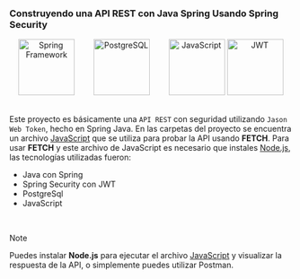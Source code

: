 ### Construyendo una API REST con Java Spring Usando Spring Security




<div style="text-align:center">
    <img src="https://upload.wikimedia.org/wikipedia/commons/4/44/Spring_Framework_Logo_2018.svg" alt="Spring Framework" width="100" height="100" style="margin-right: 30px">
    <img src="https://upload.wikimedia.org/wikipedia/commons/2/29/Postgresql_elephant.svg" alt="PostgreSQL" width="100" height="100" style="margin-right: 30px">
    <img src="https://user-images.githubusercontent.com/74254687/236692714-d73a9823-a6c2-44df-aa4d-8910ea5be2aa.png" alt="JavaScript" width="100" height="100">
 <img src="https://seeklogo.com/images/J/jwt-io-json-web-token-logo-40E02494CD-seeklogo.com.png" alt="JWT" width="100" height="100">
</div>



<br/>


Este proyecto es básicamente una `API REST` con seguridad utilizando `Jason Web Token`, hecho en Spring Java. En las carpetas del proyecto se encuentra un archivo [JavaScript](https://github.com/Mr-Machine98/JWT-SPRING-JAVA-API-REST/blob/main/src/main/resources/templates/js/TestJsApiRest.js) que se utiliza para probar la API usando **FETCH**. Para usar **FETCH** y este archivo de JavaScript es necesario que instales [Node.js](https://nodejs.org/es), las tecnologías utilizadas fueron:



- Java con Spring
- Spring Security con JWT
- PostgreSql
- JavaScript




<br/>



> [!NOTE]
>
>Puedes instalar **Node.js** para ejecutar el archivo [JavaScript](https://github.com/Mr-Machine98/JWT-SPRING-JAVA-API-REST/blob/main/src/main/resources/templates/js/TestJsApiRest.js) y visualizar la respuesta de la API, o simplemente puedes utilizar Postman.
 
 <br/>
